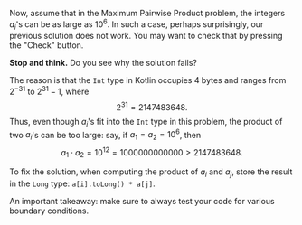 Now, assume that in the Maximum Pairwise Product problem,
the integers $a_i$'s can be as large as $10^6$.
In such a case, perhaps surprisingly, our previous
solution does not work. You may want to check that
by pressing the "Check" button.

**Stop and think.** Do you see why the solution fails?

The reason is that the `Int` type in Kotlin
occupies 4 bytes and ranges from $2^{-31}$ to $2^{31}-1$,
where
$$2^{31}=2147483648 .$$
Thus, even though $a_i$'s fit into the `Int` type in this problem,
the product of two $a_i$'s can be too large: say, if $a_1=a_2=10^6$,
then
$$a_1 \cdot a_2 = 10^{12}=1000000000000>2147483648.$$

To fix the solution, when computing the product of $a_i$ and
$a_j$, store the result in the `Long` type: `a[i].toLong() * a[j]`.

An important takeaway: make sure to always test your code for
various boundary conditions.